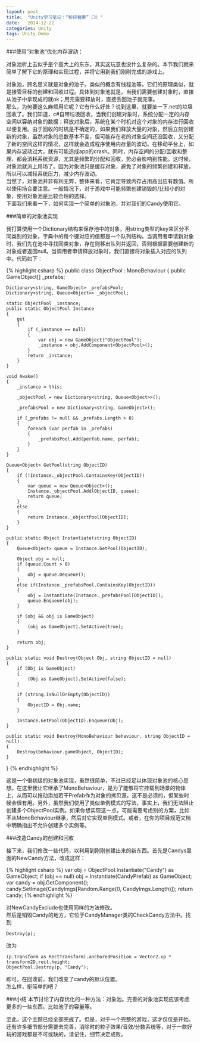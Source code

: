 ```yaml
---
layout: post
title:  "Unity学习笔记：“粉碎糖果”（3）"
date:   2014-12-22
categories: Unity
tags: Unity Demo
---
```


###使用”对象池“优化内存波动：

<!-- begin_summary -->

对象池听上去似乎是个高大上的东东，其实这玩意也没什么复杂的。本节我们就来简单了解下它的原理和实现过程，并将它用到我们刚刚完成的游戏上。

<!-- end_summary -->

对象池，顾名思义就是对象的池子。类似的概念有线程池等。它们的原理类似，就是接管目标的创建和回收过程。具体到对象池就是，当我们需要创建对象时，直接从池子中拿现成的就ok；用完需要释放时，直接丢回池子就完事。<br>
那么，为何要这么麻烦用它呢？它有什么好处？说到这里，就要扯一下.net的垃圾回收了。我们知道，c#自带垃圾回收，当我们创建对象时，系统分配一定的内存空间以容纳对象的数据；释放对象后，系统在某个时机对这个对象的内存进行回收以便复用。由于回收的时机是不确定的，如果我们释放大量的对象，然后立刻创建新的对象，虽然对象的总数基本不变，但可能存在老的对象空间还没回收，又分配了新的空间这样的情况，这样就会造成程序使用内存量的波动。在移动平台上，如果内存波动过大，就有可能造成app的crash。同时，内存空间的分配/回收和整理，都会消耗系统资源，尤其是频繁的分配和回收，势必会影响到性能。这时候，对象池就派上用场了。因为对象池只是缓存对象，避免了对象的频繁创建和释放，所以可以减轻系统压力，减少内存波动。<br>
当然了，对象池并非有利无弊，整体来看，它肯定导致内存占用高出应有数值。所以使用场合要注意。一般情况下，对于游戏中可能频繁创建销毁的/比较小的对象，使用对象池是比较合理的选择。<br>
下面我们来看一下，如何实现一个简单的对象池，并对我们的Candy使用它。<br>

###简单的对象池实现

我打算使用一个Dictionary结构来保存池中的对象，用string类型的key来区分不同类别的对象，字典中的每个键对应的值都是一个队列结构。当调用者申请新对象时，我们先在池中寻找同类对象，存在则移出队列并返回，否则根据需要创建新的对象或者返回null。当调用者申请释放对象时，我们直接将对象插入对应的队列中。代码如下：<br>

{% highlight csharp %}
public class ObjectPool : MonoBehaviour
{
    public GameObject[] _prefabs;

    Dictionary<string, GameObject> _prefabsPool;
    Dictionary<string, Queue<Object>> _objectPool;

    static ObjectPool _instance;
    public static ObjectPool Instance
    {
        get
        {
            if (_instance == null)
            {
                var obj = new GameObject("ObjectPool");
                _instance = obj.AddComponent<ObjectPool>();
            }
            return _instance;
        }
    }

    void Awake()
    {
        _instance = this;

        _objectPool = new Dictionary<string, Queue<Object>>();

        _prefabsPool = new Dictionary<string, GameObject>();

        if (_prefabs != null && _prefabs.Length > 0)
        {
            foreach (var perfab in _prefabs)
            {
                _prefabsPool.Add(perfab.name, perfab);
            }
        }
    }

    Queue<Object> GetPool(string ObjectID)
    {
        if (!Instance._objectPool.ContainsKey(ObjectID))
        {
            var queue = new Queue<Object>();
            Instance._objectPool.Add(ObjectID, queue);
            return queue;
        }
        else
        {
            return Instance._objectPool[ObjectID];
        }
    }

    public static Object Instantiate(string ObjectID)
    {
        Queue<Object> queue = Instance.GetPool(ObjectID);
        
        Object obj = null;
        if (queue.Count > 0)
        {
            obj = queue.Dequeue();
        }
        else if(Instance._prefabsPool.ContainsKey(ObjectID))
        {
            obj = Instantiate(Instance._prefabsPool[ObjectID]);
            queue.Enqueue(obj);
        }

        if (obj && obj is GameObject)
        {
            (obj as GameObject).SetActive(true);
        }

        return obj;
    }

    public static void Destroy(Object Obj, string ObjectID = null)
    {
        if (Obj is GameObject)
        {
            (Obj as GameObject).SetActive(false);
        }

        if (string.IsNullOrEmpty(ObjectID))
        {
            ObjectID = Obj.name;
        }

        Instance.GetPool(ObjectID).Enqueue(Obj);
    }

    public static void Destroy(MonoBehaviour behaviour, string ObjectID = null)
    {
        Destroy(behaviour.gameObject, ObjectID);
    }
}
{% endhighlight %}

这是一个很初级的对象池实现，虽然很简单，不过已经足以体现对象池的核心思想。在这里我让它继承了MonoBehaviour，是为了能够将它挂载到场景的物体上，从而可以拖动添加若干Prefab作为对象的拷贝源。这不是必须的，但某些时候会很有用。另外，虽然我们使用了类似单例模式的写法，事实上，我们无法阻止创建多个ObjectPool实例。如果你想实现这一点，可能需要考虑别的方案，比如不从MonoBehaviour继承，然后对它实现单例模式。或者，在你的项目规范文档中明确指出不允许创建多个实例等。<br>

###改造Candy的创建和回收

接下来，我们修改一些代码，以利用到刚刚创建出来的新东西。首先是Candys里面的NewCandy方法，改成这样：

{% highlight csharp %}
    var obj = ObjectPool.Instantiate("Candy") as GameObject;
    if (obj == null) obj = Instantiate(CandyPrefab) as GameObject;
    var candy = obj.GetComponent<Candy>();
    candy.SetImage(CandyImgs[Random.Range(0, CandyImgs.Length)]);
    return candy;
{% endhighlight %}

对NewCandyExclude也使用同样的方法修改。<br>
然后是销毁Candy的地方，它位于CandyManager类的CheckCandy方法中。找到<br>

    Destroy(p);

改为

    (p.transform as RectTransform).anchoredPosition = Vector2.up * transform2D.rect.height;
    ObjectPool.Destroy(p, "Candy");

即可。在回收前，我们改变了candy的默认位置。<br>
怎么样，挺简单的吧？

###小结
本节讨论了内存优化的一种方法：对象池。完善的对象池实现应该考虑更多的一些东西，比如池子的容量等。<br>

至此，这个主题已经全部完成了。但是，对于一个完整的游戏，这才仅仅是开始。还有许多细节部分需要去完善，消除时的粒子效果/音效/分数系统等，对于一款好玩的游戏都是不可或缺的，请记住，细节决定成败。<br>
